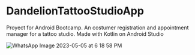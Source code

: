 # DandelionTattooStudioApp
Proyect for Android Bootcamp. An costumer registration and appointment manager for a tattoo studio.
Made with Kotlin on Android Studio


![WhatsApp Image 2023-05-05 at 6 18 58 PM](https://user-images.githubusercontent.com/122318914/236577899-0fc2c1f2-0b5c-49e2-8ac2-84029dc04cc6.jpeg)
